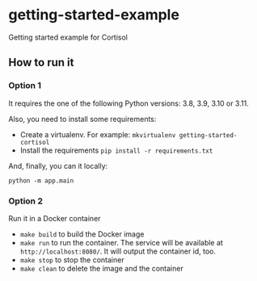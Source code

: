 # getting-started-example
Getting started example for Cortisol

## How to run it

### Option 1

It requires the one of the following Python versions: 3.8, 3.9, 3.10 or 3.11.

Also, you need to install some requirements:

- Create a virtualenv. For example: `mkvirtualenv getting-started-cortisol`
- Install the requirements `pip install -r requirements.txt`

And, finally, you can it locally:

`python -m app.main`


### Option 2

Run it in a Docker container

- `make build` to build the Docker image
- `make run` to run the container. The service will be available at `http://localhost:8080/`. It will output the container id, too.
- `make stop` to stop the container
- `make clean` to delete the image and the container
